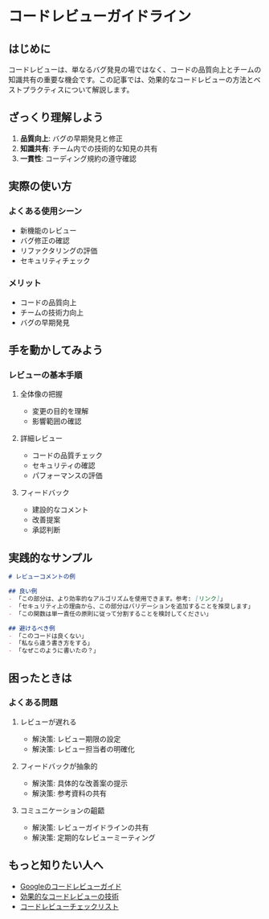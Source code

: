 # コードレビューガイドライン

## はじめに
コードレビューは、単なるバグ発見の場ではなく、コードの品質向上とチームの知識共有の重要な機会です。この記事では、効果的なコードレビューの方法とベストプラクティスについて解説します。

## ざっくり理解しよう
1. **品質向上**: バグの早期発見と修正
2. **知識共有**: チーム内での技術的な知見の共有
3. **一貫性**: コーディング規約の遵守確認

## 実際の使い方
### よくある使用シーン
- 新機能のレビュー
- バグ修正の確認
- リファクタリングの評価
- セキュリティチェック

### メリット
- コードの品質向上
- チームの技術力向上
- バグの早期発見

## 手を動かしてみよう
### レビューの基本手順
1. 全体像の把握
   - 変更の目的を理解
   - 影響範囲の確認

2. 詳細レビュー
   - コードの品質チェック
   - セキュリティの確認
   - パフォーマンスの評価

3. フィードバック
   - 建設的なコメント
   - 改善提案
   - 承認判断

## 実践的なサンプル
```markdown
# レビューコメントの例

## 良い例
- 「この部分は、より効率的なアルゴリズムを使用できます。参考: [リンク]」
- 「セキュリティ上の理由から、この部分はバリデーションを追加することを推奨します」
- 「この関数は単一責任の原則に従って分割することを検討してください」

## 避けるべき例
- 「このコードは良くない」
- 「私なら違う書き方をする」
- 「なぜこのように書いたの？」
```

## 困ったときは
### よくある問題
1. レビューが遅れる
   - 解決策: レビュー期限の設定
   - 解決策: レビュー担当者の明確化

2. フィードバックが抽象的
   - 解決策: 具体的な改善案の提示
   - 解決策: 参考資料の共有

3. コミュニケーションの齟齬
   - 解決策: レビューガイドラインの共有
   - 解決策: 定期的なレビューミーティング

## もっと知りたい人へ
- [Googleのコードレビューガイド](https://google.github.io/eng-practices/review/)
- [効果的なコードレビューの技術](https://smartbear.com/learn/code-review/best-practices-for-peer-code-review/)
- [コードレビューチェックリスト](https://github.com/mgreiler/code-review-checklist)
